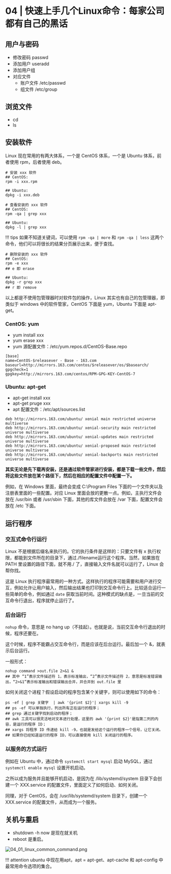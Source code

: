 # 04 | 快速上手几个Linux命令：每家公司都有自己的黑话

## 用户与密码

- 修改密码 passwd
- 添加用户 useradd
- 添加用户组
- 对应文件
  - 账户文件 /etc/passwd
  - 组文件 /etc/group

## 浏览文件

- cd
- ls

## 安装软件

 Linux 现在常用的有两大体系，一个是 CentOS 体系，一个是 Ubuntu 体系，前者使用 rpm，后者使用 deb。

```shell
# 安装 xxx 软件
## CentOS: 
rpm -i xxx.rpm

## Ubuntu:
dpkg -i xxx.deb
```

```shell
# 查看安装的 xxx 软件
## CentOS: 
rpm -qa | grep xxx

## Ubuntu:
dpkg -l | grep xxx
```

!!! tips
    如果不知道关键词，可以使用 `rpm -qa | more` 和 `rpm -qa | less` 这两个命令，他们可以将很长的结果分页展示出来，便于查找。

```shell
# 删除安装的 xxx 软件
## CentOS: 
rpm -e xxx
## e 即 erase

## Ubuntu:
dpkg -r grep xxx
## r 即 remove
```

以上都是不使用包管理器时对软件包的操作，Linux 其实也有自己的包管理器，即类似于 windows 中的软件管家，CentOS 下面是 yum，Ubuntu 下面是 apt-get。

### CentOS: yum

- yum install xxx
- yum erase xxx
- yum 源配置文件：/etc/yum.repos.d/CentOS-Base.repo

```shell
[base]
name=CentOS-$releasever - Base - 163.com
baseurl=http://mirrors.163.com/centos/$releasever/os/$basearch/
gpgcheck=1
gpgkey=http://mirrors.163.com/centos/RPM-GPG-KEY-CentOS-7
```

### Ubuntu: apt-get

- apt-get install xxx
- apt-get pruge xxx
- apt 配置文件：/etc/apt/sources.list

```shell
deb http://mirrors.163.com/ubuntu/ xenial main restricted universe multiverse
deb http://mirrors.163.com/ubuntu/ xenial-security main restricted universe multiverse
deb http://mirrors.163.com/ubuntu/ xenial-updates main restricted universe multiverse
deb http://mirrors.163.com/ubuntu/ xenial-proposed main restricted universe multiverse
deb http://mirrors.163.com/ubuntu/ xenial-backports main restricted universe multiverse
```

**其实无论是先下载再安装，还是通过软件管家进行安装，都是下载一些文件，然后将这些文件放在某个路径下，然后在相应的配置文件中配置一下。**

例如，在 Windows 里面，最终会变成 C:\Program Files 下面的一个文件夹以及注册表里面的一些配置。对应 Linux 里面会放的更散一点。例如，主执行文件会放在 /usr/bin 或者 /usr/sbin 下面，其他的库文件会放在 /var 下面，配置文件会放在 /etc 下面。

## 运行程序

### 交互式命令行运行

Linux 不是根据后缀名来执行的。它的执行条件是这样的：只要文件有 x 执行权限，都能到文件所在的目录下，通过./filename运行这个程序。当然，如果放在 PATH 里设置的路径下面，就不用./ 了，直接输入文件名就可以运行了，Linux 会帮你找。

这是 Linux 执行程序最常用的一种方式。这样执行的程序可能需要和用户进行交互，例如允许让用户输入，然后输出结果也打印到交互命令行上。比较适合运行一些简单的命令，例如通过 `date` 获取当前时间。这种模式的缺点是，一旦当前的交互命令行退出，程序就停止运行了。

### 后台运行

`nohup` 命令，意思是 no hang up（不挂起）。也就是说，当前交互命令行退出的时候，程序还要在。

这个时候，程序不能霸占交互命令行，而是应该在后台运行。最后加一个 &，就表示后台运行。

一般形式：

```shell
nohup command >out.file 2>&1 &
## 其中 “1”表示文件描述符 1，表示标准输出，“2”表示文件描述符 2，意思是标准错误输出，“2>&1”表示标准输出和错误输出合并，并合并到 out.file 里
```

如何关闭这个进程？假设启动的程序包含某个关键字，则可以使用如下的命令：

```shell
ps -ef | grep 关键字  | awk '{print $2}'| xargs kill -9
## ps -ef 可以单独执行，列出所有正在运行的程序；
## grep 通过关键字找到启动的程序；
## awk 工具可以很灵活地对文本进行处理，这里的 awk '{print $2}'是指第二列的内容，是运行的程序 ID；
## xargs 将程序 ID 传递给 kill -9，也就是发给这个运行的程序一个信号，让它关闭。
## 如果你已经知道运行的程序 ID，可以直接使用 kill 关闭运行的程序。
```

### 以服务的方式运行

例如在 Ubuntu 中，通过命令 `systemctl start mysql` 启动 MySQL，通过 `systemctl enable mysql` 设置开机启动。

之所以成为服务并且能够开机启动，是因为在 /lib/systemd/system 目录下会创建一个 XXX.service 的配置文件，里面定义了如何启动、如何关闭。

同理，对于 CentOS，会在 /usr/lib/systemd/system 目录下，创建一个 XXX.service 的配置文件，从而成为一个服务。

## 关机与重启

- shutdown -h now 是现在就关机
- reboot 是重启。

![04_01_linux_common_command.png](https://i.loli.net/2021/07/09/P2YJB5lWKswDVTb.png)

!!! attention
    ubuntu 中现在用apt，apt = apt-get、apt-cache 和 apt-config 中最常用命令选项的集合。
